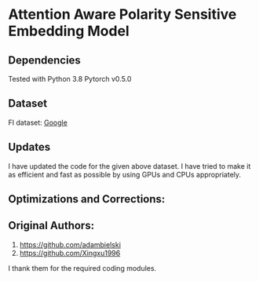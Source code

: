 # Attention Aware Polarity Sensitive Embedding Model

## Dependencies
Tested with Python 3.8
Pytorch v0.5.0
## Dataset
FI dataset: [Google](https://drive.google.com/file/d/1pybbqRoh0xlW1ipu2NqsySHS_fxCRrTN/view?usp=sharing)

## Updates
I have updated the code for the given above dataset. I have tried to make it as efficient and fast as possible by using GPUs and CPUs appropriately. 

## Optimizations and Corrections:


## Original Authors:
1. https://github.com/adambielski
2. https://github.com/Xingxu1996

I thank them for the required coding modules.
